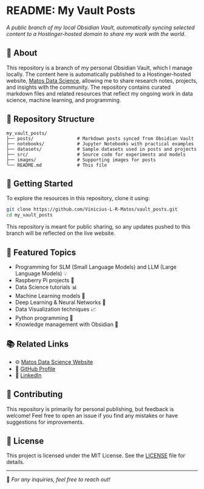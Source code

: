 # README: My Vault Posts

*A public branch of my local Obsidian Vault, automatically syncing selected content to a Hostinger-hosted domain to share my work with the world.*

## 📌 About

This repository is a branch of my personal Obsidian Vault, which I manage locally. The content here is automatically published to a Hostinger-hosted website, [Matos Data Science](https://matosdatascience.com/), allowing me to share research notes, projects, and insights with the community. The repository contains curated markdown files and related resources that reflect my ongoing work in data science, machine learning, and programming.

## 📂 Repository Structure

```
my_vault_posts/
├── posts/                # Markdown posts synced from Obsidian Vault
├── notebooks/            # Jupyter Notebooks with practical examples
├── datasets/             # Sample datasets used in posts and projects
├── src/                  # Source code for experiments and models
├── images/               # Supporting images for posts
└── README.md             # This file
```

## 🚀 Getting Started

To explore the resources in this repository, clone it using:

```sh
git clone https://github.com/Vinicius-L-R-Matos/vault_posts.git
cd my_vault_posts
```

This repository is meant for public sharing, so any updates pushed to this branch will be reflected on the live website.

## 📜 Featured Topics

- Programming for SLM (Small Language Models) and LLM (Large Language Models) 💡
- Raspberry Pi projects 🍓
- Data Science tutorials 📊
- Machine Learning models 🤖
- Deep Learning & Neural Networks 🧠
- Data Visualization techniques 📈
- Python programming 🐍
- Knowledge management with Obsidian 📖

## 📚 Related Links

- 🌐 [Matos Data Science Website](https://matosdatascience.com/)
- 🐙 [GitHub Profile](https://github.com/Vinicius-L-R-Matos)
- 🔗 [LinkedIn](https://www.linkedin.com/in/vinicius-rodriguesdematos/)

## 🤝 Contributing

This repository is primarily for personal publishing, but feedback is welcome! Feel free to open an issue if you find any mistakes or have suggestions for improvements.

## 📜 License

This project is licensed under the MIT License. See the [LICENSE](https://mit-license.org/) file for details.

---

📩 *For any inquiries, feel free to reach out!*

